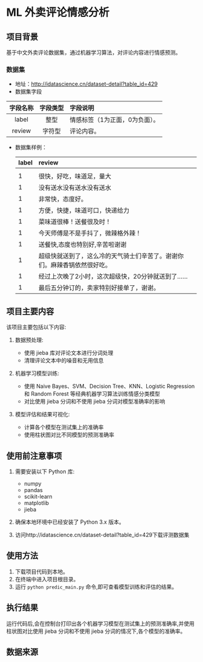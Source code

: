 # ML 外卖评论情感分析

## 项目背景

基于中文外卖评论数据集，通过机器学习算法，对评论内容进行情感预测。

### 数据集

- 地址：http://idatascience.cn/dataset-detail?table_id=429
- 数据集字段

| 字段名称 | 字段类型 | 字段说明                       |
| :------: | :------: | :----------------------------- |
|  label   |   整型   | 情感标签（1为正面，0为负面）。 |
|  review  |  字符型  | 评论内容。                     |

- 数据集样例：

  | label | review                                                       |
  | :---- | :----------------------------------------------------------- |
  |       |                                                              |
  | 1     | 很快，好吃，味道足，量大                                     |
  | 1     | 没有送水没有送水没有送水                                     |
  | 1     | 非常快，态度好。                                             |
  | 1     | 方便，快捷，味道可口，快递给力                               |
  | 1     | 菜味道很棒！送餐很及时！                                     |
  | 1     | 今天师傅是不是手抖了，微辣格外辣！                           |
  | 1     | 送餐快,态度也特别好,辛苦啦谢谢                               |
  | 1     | 超级快就送到了，这么冷的天气骑士们辛苦了。谢谢你们。麻辣香锅依然很好吃。 |
  | 1     | 经过上次晚了2小时，这次超级快，20分钟就送到了……              |
  | 1     | 最后五分钟订的，卖家特别好接单了，谢谢。                     |


## 项目主要内容

该项目主要包括以下内容:

1. 数据预处理:
   - 使用 jieba 库对评论文本进行分词处理
   - 清理评论文本中的噪音和无用信息

2. 机器学习模型训练:
   - 使用 Naive Bayes、SVM、Decision Tree、KNN、Logistic Regression 和 Random Forest 等经典机器学习算法训练情感分类模型
   - 对比使用 jieba 分词和不使用 jieba 分词对模型准确率的影响

3. 模型评估和结果可视化:
   - 计算各个模型在测试集上的准确率
   - 使用柱状图对比不同模型的预测准确率

## 使用前注意事项

1. 需要安装以下 Python 库:
   - numpy
   - pandas
   - scikit-learn
   - matplotlib
   - jieba

2. 确保本地环境中已经安装了 Python 3.x 版本。
3. 访问http://idatascience.cn/dataset-detail?table_id=429下载评测数据集

## 使用方法

1. 下载项目代码到本地。
2. 在终端中进入项目根目录。
3. 运行 `python predic_main.py` 命令,即可查看模型训练和评估的结果。

## 执行结果

运行代码后,会在控制台打印出各个机器学习模型在测试集上的预测准确率,并使用柱状图对比使用 jieba 分词和不使用 jieba 分词的情况下,各个模型的准确率。

## 数据来源
